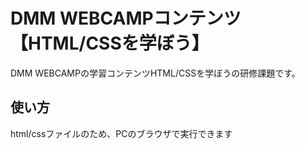 # DMM WEBCAMPコンテンツ【HTML/CSSを学ぼう】
DMM WEBCAMPの学習コンテンツHTML/CSSを学ぼうの研修課題です。
## 使い方
html/cssファイルのため、PCのブラウザで実行できます
